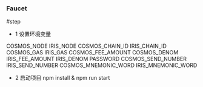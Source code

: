 ### Faucet

#step
- 1 设置环境变量

COSMOS_NODE 
IRIS_NODE
COSMOS_CHAIN_ID
IRIS_CHAIN_ID
COSMOS_GAS
IRIS_GAS
COSMOS_FEE_AMOUNT
COSMOS_DENOM
IRIS_FEE_AMOUNT
IRIS_DENOM
PASSWORD
COSMOS_SEND_NUMBER
IRIS_SEND_NUMBER
COSMOS_MNEMONIC_WORD
IRIS_MNEMONIC_WORD

- 2 启动项目
npm install & npm run start

